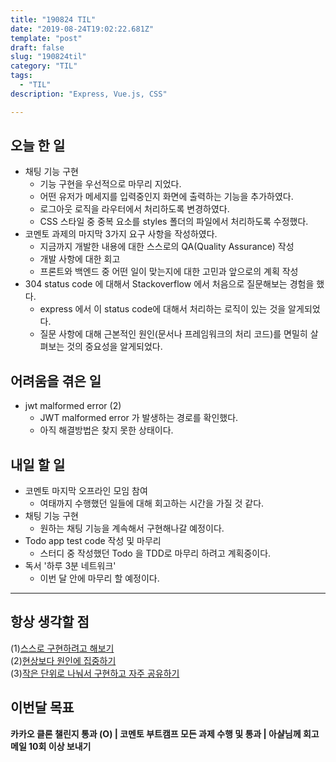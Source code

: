 ```yaml
---
title: "190824 TIL"
date: "2019-08-24T19:02:22.681Z"
template: "post"
draft: false
slug: "190824til"
category: "TIL"
tags:
  - "TIL"
description: "Express, Vue.js, CSS"

---
```


## 오늘 한 일

- 채팅 기능 구현
  - 기능 구현을 우선적으로 마무리 지었다.
  - 어떤 유저가 메세지를 입력중인지 화면에 출력하는 기능을 추가하였다.
  - 로그아웃 로직을 라우터에서 처리하도록 변경하였다.
  - CSS 스타일 중 중복 요소를 styles 폴더의 파일에서 처리하도록 수정했다.
- 코멘토 과제의 마지막 3가지 요구 사항을 작성하였다.
  - 지금까지 개발한 내용에 대한 스스로의 QA(Quality Assurance) 작성
  - 개발 사항에 대한 회고
  - 프론트와 백엔드 중 어떤 일이 맞는지에 대한 고민과 앞으로의 계획 작성
- 304 status code 에 대해서 Stackoverflow 에서 처음으로 질문해보는 경험을 했다.
  - express 에서 이 status code에 대해서 처리하는 로직이 있는 것을 알게되었다.
  - 질문 사항에 대해 근본적인 원인(문서나 프레임워크의 처리 코드)를 면밀히 살펴보는 것의 중요성을 알게되었다.

## 어려움을 겪은 일

- jwt malformed error (2)
  - JWT malformed error 가 발생하는 경로를 확인했다.
  - 아직 해결방법은 찾지 못한 상태이다.

## 내일 할 일

- 코멘토 마지막 오프라인 모임 참여
  - 여태까지 수행했던 일들에 대해 회고하는 시간을 가질 것 같다.
- 채팅 기능 구현
  - 원하는 채팅 기능을 계속해서 구현해나갈 예정이다.
- Todo app test code 작성 및 마무리
  - 스터디 중 작성했던 Todo 을 TDD로 마무리 하려고 계획중이다.
- 독서 '하루 3분 네트워크'
  - 이번 달 안에 마무리 할 예정이다.

------



## 항상 생각할 점

(1)<u>스스로 구현하려고 해보기</u> <br>(2)<u>현상보다 원인에 집중하기</u> <br>(3)<u>작은 단위로 나눠서 구현하고 자주 공유하기</u>



## 이번달 목표

**카카오 클론 챌린지 통과 (O) | 코멘토 부트캠프 모든 과제 수행 및 통과 | 아샬님께 회고 메일 10회 이상 보내기**


